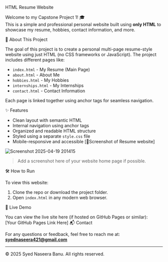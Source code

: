 HTML Resume Website

Welcome to my Capstone Project 1! 🎓  
This is a simple and professional personal website built using **only HTML** to showcase my resume, hobbies, contact information, and more.

🌟 About This Project

The goal of this project is to create a personal multi-page resume-style website using just HTML (no CSS frameworks or JavaScript). The project includes different pages like:

- `index.html` - My Resume (Main Page)
- `about.html` - About Me
- `hobbies.html` - My Hobbies
- `internships.html` - My Internships
- `contact.html` - Contact Information

Each page is linked together using anchor tags for seamless navigation.


✨ Features

- Clean layout with semantic HTML
- Internal navigation using anchor tags
- Organized and readable HTML structure
- Styled using a separate `style.css` file
- Mobile-responsive and accessible
 [📸Screenshot of Resume website]

![Screenshot 2025-04-19 201415](https://github.com/user-attachments/assets/9917c62d-a1f6-41ff-aecd-43d8ba209d06)

> Add a screenshot here of your website home page if possible.

 🛠️ How to Run

To view this website:

1. Clone the repo or download the project folder.
2. Open `index.html` in any modern web browser.

🔗 Live Demo

You can view the live site here (if hosted on GitHub Pages or similar):  
[Your GitHub Pages Link Here]
📬 Contact

For any questions or feedback, feel free to reach me at:  
**syednaseera421@gmail.com**

---

© 2025 Syed Naseera Banu. All rights reserved.

